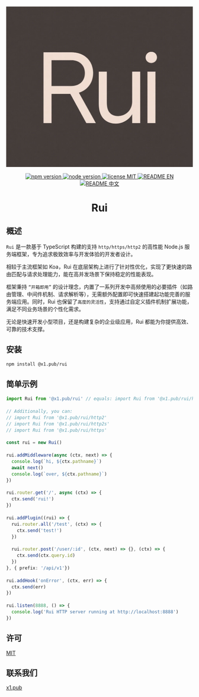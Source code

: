 <p align="center">
  <img src="https://github.com/x1-pub/rui/raw/main/docs/logo.jpg" alt="Rui is a TypeScript-based Node.js server-side framework"/>
</p>

<p align="center">
  <a href="https://www.npmjs.com/package/@x1.pub/rui">
    <img src="https://img.shields.io/badge/npm-%3E%3D10-blue" alt="npm version" >
  </a>
  <a href="https://nodejs.org/en/about/previous-releases">
    <img src="https://img.shields.io/badge/node-%3E%3D18-green" alt="node version">
  </a>
  <a href="https://github.com/x1-pub/rui/raw/main/LICENSE">
    <img src="https://img.shields.io/badge/license-MIT-yellow" alt="license MIT">
  </a>
  <a href="https://github.com/x1-pub/rui/blob/main/README.md">
    <img src="https://img.shields.io/badge/README-EN-yellow" alt="README EN">
  </a>
  <a href="https://github.com/x1-pub/rui/blob/main/README-CN.md">
    <img src="https://img.shields.io/badge/README-%E4%B8%AD%E6%96%87-yellow" alt="README 中文">
  </a>
</p>

<h1 align="center">Rui</h1>

## 概述

`Rui` 是一款基于 TypeScript 构建的支持 `http/https/http2` 的高性能 Node.js 服务端框架，专为追求极致效率与开发体验的开发者设计。

相较于主流框架如 Koa，Rui 在底层架构上进行了针对性优化，实现了更快速的路由匹配与请求处理能力，能在高并发场景下保持稳定的性能表现。

框架秉持 `“开箱即用”` 的设计理念，内置了一系列开发中高频使用的必要插件（如路由管理、中间件机制、请求解析等），无需额外配置即可快速搭建起功能完善的服务端应用。同时，Rui 也保留了`高度的灵活性`，支持通过自定义插件机制扩展功能，满足不同业务场景的个性化需求。

无论是快速开发小型项目，还是构建复杂的企业级应用，Rui 都能为你提供高效、可靠的技术支撑。

## 安装

```shell
npm install @x1.pub/rui
```

## 简单示例

```typescript
import Rui from '@x1.pub/rui' // equals: import Rui from '@x1.pub/rui/http'

// Additionally, you can:
// import Rui from '@x1.pub/rui/http2'
// import Rui from '@x1.pub/rui/http2s'
// import Rui from '@x1.pub/rui/https'

const rui = new Rui()

rui.addMiddleware(async (ctx, next) => {
  console.log(`hi, ${ctx.pathname}`)
  await next()
  console.log(`over, ${ctx.pathname}`)
})

rui.router.get('/', async (ctx) => {
  ctx.send('rui!')
})

rui.addPlugin((rui) => {
  rui.router.all('/test', (ctx) => {
    ctx.send('test!')
  })

  rui.router.post('/user/:id', (ctx, next) => {}, (ctx) => {
    ctx.send(ctx.query.id)
  })
}, { prefix: '/api/v1'})

rui.addHook('onError', (ctx, err) => {
  ctx.send(err)
})

rui.listen(8888, () => {
  console.log('Rui HTTP server running at http://localhost:8888')
})
```

## 许可

[MIT](https://github.com/x1-pub/rui/raw/main/LICENSE)

## 联系我们

[x1.pub](https://x1.pub/about)